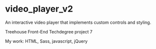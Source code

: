 # video_player_v2

An interactive video player that implements custom controls and styling.

Treehouse Front-End Techdegree project 7

My work: HTML, Sass, javascript, jQuery

